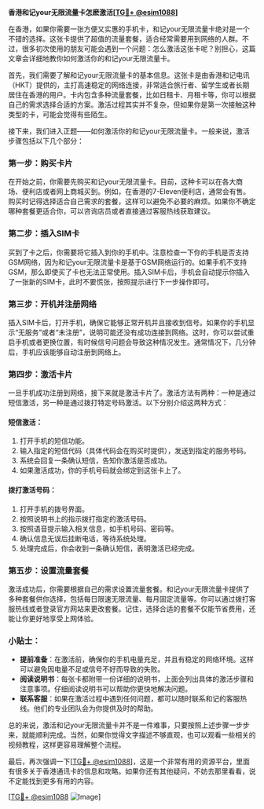 **香港和记your无限流量卡怎麽激活[[TG💪+ @esim1088](https://t.me/s/esim1088)]**

在香港，如果你需要一张方便又实惠的手机卡，和记your无限流量卡绝对是一个不错的选择。这张卡提供了超值的流量套餐，适合经常需要用到网络的人群。不过，很多初次使用的朋友可能会遇到一个问题：怎么激活这张卡呢？别担心，这篇文章会详细地教你如何激活你的和记your无限流量卡。

首先，我们需要了解和记your无限流量卡的基本信息。这张卡是由香港和记电讯（HKT）提供的，主打高速稳定的网络连接，非常适合旅行者、留学生或者长期居住在香港的用户。卡内包含多种流量套餐，比如日租卡、月租卡等，你可以根据自己的需求选择合适的方案。激活过程其实并不复杂，但如果你是第一次接触这种类型的卡，可能会觉得有些陌生。

接下来，我们进入正题——如何激活你的和记your无限流量卡。一般来说，激活步骤包括以下几个部分：

### 第一步：购买卡片
在开始之前，你需要先购买和记your无限流量卡。目前，这种卡可以在各大商场、便利店或者网上商城买到。例如，在香港的7-Eleven便利店，通常会有售。购买时记得选择适合自己需求的套餐，这样可以避免不必要的麻烦。如果你不确定哪种套餐更适合你，可以咨询店员或者直接通过客服热线获取建议。

### 第二步：插入SIM卡
买到了卡之后，你需要将它插入到你的手机中。注意检查一下你的手机是否支持GSM网络，因为和记your无限流量卡是基于GSM网络运行的。如果手机不支持GSM，那么即使买了卡也无法正常使用。插入SIM卡后，手机会自动提示你插入了一张新的SIM卡，此时不要慌张，按照提示进行下一步操作即可。

### 第三步：开机并注册网络
插入SIM卡后，打开手机，确保它能够正常开机并且接收到信号。如果你的手机显示“无服务”或者“未注册”，说明可能还没有成功连接到网络。这时，你可以尝试重启手机或者更换位置，有时候信号问题会导致这种情况发生。通常情况下，几分钟后，手机应该能够自动注册到网络上。

### 第四步：激活卡片
一旦手机成功注册到网络，接下来就是激活卡片了。激活方法有两种：一种是通过短信激活，另一种是通过拨打特定号码激活。以下分别介绍这两种方式：

#### 短信激活：
1. 打开手机的短信功能。
2. 输入指定的短信代码（具体代码会在购买时提供），发送到指定的服务号码。
3. 系统会回复一条确认短信，告知你激活是否成功。
4. 如果激活成功，你的手机号码就会绑定到这张卡上了。

#### 拨打激活号码：
1. 打开手机的拨号界面。
2. 按照说明书上的指示拨打指定的激活号码。
3. 按照语音提示输入相关信息，如手机号码、密码等。
4. 确认信息无误后挂断电话，等待系统处理。
5. 处理完成后，你会收到一条确认短信，表明激活已经完成。

### 第五步：设置流量套餐
激活成功后，你需要根据自己的需求设置流量套餐。和记your无限流量卡提供了多种套餐供你选择，包括每日限速无限流量、每月固定流量等。你可以通过拨打客服热线或者登录官方网站来更改套餐。记住，选择合适的套餐不仅能节省费用，还能让你更好地享受上网体验。

### 小贴士：
- **提前准备**：在激活前，确保你的手机电量充足，并且有稳定的网络环境。这样可以避免因电量不足或信号不好而导致的失败。
- **阅读说明书**：每张卡都附带一份详细的说明书，上面会列出具体的激活步骤和注意事项。仔细阅读说明书可以帮助你更快地解决问题。
- **联系客服**：如果在激活过程中遇到任何问题，都可以随时联系和记的客服热线。他们的专业团队会为你提供及时的帮助。

总的来说，激活和记your无限流量卡并不是一件难事，只要按照上述步骤一步步来，就能顺利完成。当然，如果你觉得文字描述不够直观，也可以观看一些相关的视频教程，这样更容易理解整个流程。

最后，再次强调一下[[TG💪+ @esim1088](https://t.me/s/esim1088)]，这是一个非常有用的资源平台，里面有很多关于香港通讯卡的信息和攻略。如果你还有其他疑问，不妨去那里看看，说不定能找到更多有用的内容。

[[TG💪+ @esim1088](https://t.me/s/esim1088) ![Image](https://i.postimg.cc/4NQfJmqS/Snipaste-2025-05-13-00-14-12.png)]